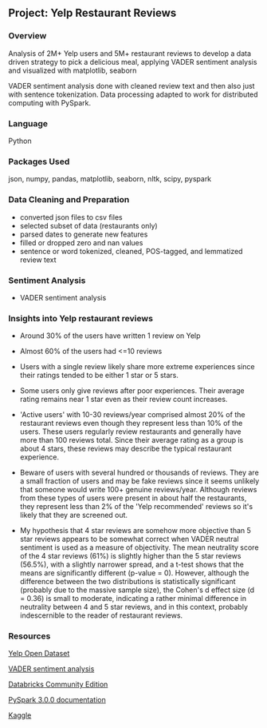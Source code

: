 
## Project: Yelp Restaurant Reviews

### Overview
Analysis of 2M+ Yelp users and 5M+ restaurant reviews to develop a data driven strategy to pick a delicious meal, applying VADER sentiment analysis and visualized with matplotlib, seaborn

VADER sentiment analysis done with cleaned review text and then also just with sentence tokenization. Data processing adapted to work for distributed computing with PySpark.

### Language
Python

### Packages Used
json, numpy, pandas, matplotlib, seaborn, nltk, scipy, pyspark

### Data Cleaning and Preparation
- converted json files to csv files
- selected subset of data (restaurants only)
- parsed dates to generate new features
- filled or dropped zero and nan values
- sentence or word tokenized, cleaned, POS-tagged, and lemmatized review text

### Sentiment Analysis
- VADER sentiment analysis	

### Insights into Yelp restaurant reviews
- Around 30% of the users have written 1 review on Yelp
- Almost 60% of the users had <=10 reviews
- Users with a single review likely share more extreme experiences since their ratings tended to be either 1 star or 5 stars.
- Some users only give reviews after poor experiences. Their average rating remains near 1 star even as their review count increases.
- 'Active users' with 10-30 reviews/year comprised almost 20% of the restaurant reviews even though they represent less than 10% of the users. These users regularly review restaurants and generally have more than 100 reviews total. Since their average rating as a group is about 4 stars, these reviews may describe the typical restaurant experience.
- Beware of users with several hundred or thousands of reviews. They are a small fraction of users and may be fake reviews since it seems unlikely that someone would write 100+ genuine reviews/year. Although reviews from these types of users were present in about half the restaurants, they represent less than 2% of the 'Yelp recommended' reviews so it's likely that they are screened out.

- My hypothesis that 4 star reviews are somehow more objective than 5 star reviews appears to be somewhat correct when VADER neutral sentiment is used as a measure of objectivity. The mean neutrality score of the 4 star reviews (61%) is slightly higher than the 5 star reviews (56.5%), with a slightly narrower spread, and a t-test shows that the means are significantly different (p-value = 0). However, although the difference between the two distributions is statistically significant (probably due to the massive sample size), the Cohen's d effect size (d = 0.36) is small to moderate, indicating a rather minimal difference in neutrality between 4 and 5 star reviews, and in this context, probably indescernible to the reader of restaurant reviews.



### Resources
[Yelp Open Dataset](https://www.yelp.com/dataset)

[VADER sentiment analysis](https://github.com/cjhutto/vaderSentiment)

[Databricks Community Edition](https://community.cloud.databricks.com/)

[PySpark 3.0.0 documentation](https://spark.apache.org/docs/3.0.0/api/python/pyspark.sql.html)

[Kaggle](https://www.kaggle.com/)
